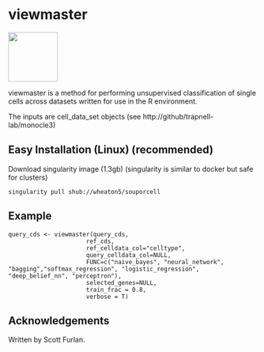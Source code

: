 # viewmaster

<img src="https://github.com/sfurlan/viewmaster/blob/viewmaster.png" width="100">


viewmaster is a method for performing unsupervised classification of single cells across datasets written for use in the R environment.

The inputs are cell_data_set objects (see http://github/trapnell-lab/monocle3)

## Easy Installation (Linux) (recommended) 

Download singularity image (1.3gb) (singularity is similar to docker but safe for clusters)
```
singularity pull shub://wheaton5/souporcell
```

## Example
```
query_cds <- viewmaster(query_cds, 
                      ref_cds, 
                      ref_celldata_col="celltype", 
                      query_celldata_col=NULL, 
                      FUNC=c("naive_bayes", "neural_network", "bagging","softmax_regression", "logistic_regression", "deep_belief_nn", "perceptron"),
                      selected_genes=NULL,
                      train_frac = 0.8,
                      verbose = T)

```

## Acknowledgements

Written by Scott Furlan.